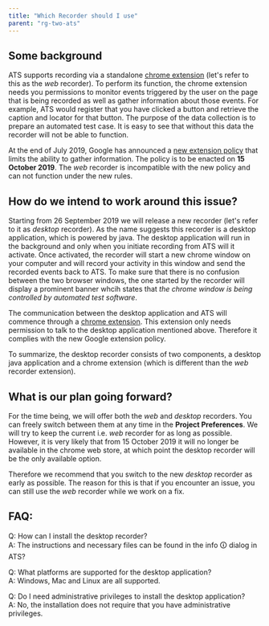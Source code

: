 ```yaml
---
title: "Which Recorder should I use"
parent: "rg-two-ats"
---
```


## Some background

ATS supports recording via a standalone [chrome extension](https://chrome.google.com/webstore/detail/mendix-ats-test-recorder/kblpnkkjafjgehchjgoacgobnbmfegcp) (let's refer to this as the *web* recorder).
To perform its function, the chrome extension needs you permissions to monitor events triggered by the user on the page that is being recorded as well as gather information about those events.
For example, ATS would register that you have clicked a button and retrieve the caption and locator for that button. The purpose of the data collection is to prepare an automated test case.
It is easy to see that without this data the recorder will not be able to function.

At the end of July 2019, Google has announced a [new extension policy](https://blog.chromium.org/2019/07/project-strobe-updates.html) that limits the ability to gather information.
The policy is to be enacted on **15 October 2019**. The *web* recorder is incompatible with the new policy and can not function under the new rules.

## How do we intend to work around this issue?

Starting from 26 September 2019 we will release a new recorder (let's refer to it as *desktop* recorder).
As the name suggests this recorder is a desktop application, which is powered by java.
The desktop application will run in the background and only when you initiate recording from ATS will it activate.
Once activated, the recorder will start a new chrome window on your computer and will record your activity in this window and send the recorded events back to ATS.
To make sure that there is no confusion between the two browser windows, the one started by the recorder will display a prominent banner  whcih states that *the chrome window is being controlled by automated test software*.

The communication between the desktop application and ATS will commence through a [chrome extension](https://chrome.google.com/webstore/detail/ats-desktop-recorder/bbhjdcfbnbpoffamjgjkfionmnhciife).
This extension only needs permission to talk to the desktop application mentioned above. Therefore it complies with the new Google extension policy.

To summarize, the desktop recorder consists of two components, a desktop java application and a chrome extension (which is different than the *web* recorder extension).

## What is our plan going forward?

For the time being, we will offer both the *web* and *desktop* recorders. You can freely switch between them at any time in the **Project Preferences**.
We will try to keep the current i.e. *web* recorder for as long as possible.
However, it is very likely that from 15 October 2019 it will no longer be available in the chrome web store, at which point the desktop recorder will be the only available option.

Therefore we recommend that you switch to the new *desktop* recorder as early as possible.
The reason for this is that if you encounter an issue, you can still use the *web* recorder while we work on a fix.

## FAQ:

Q: How can I install the desktop recorder?  
A: The instructions and necessary files can be found in the info 🛈 dialog in ATS?

Q: What platforms are supported for the desktop application?  
A: Windows, Mac and Linux are all supported.

Q: Do I need administrative privileges to install the desktop application?  
A: No, the installation does not require that you have administrative privileges.
